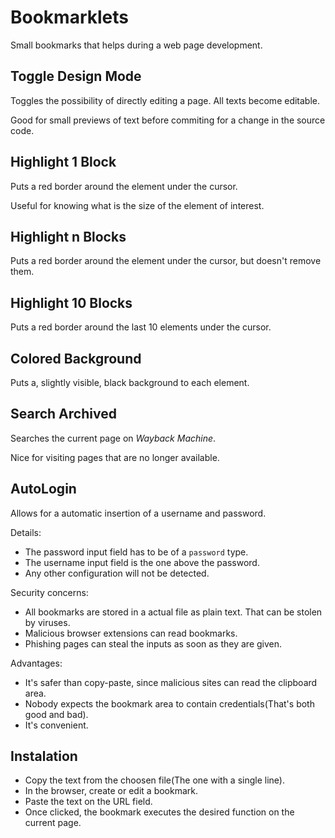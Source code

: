 # Bookmarklets
Small bookmarks that helps during a web page development.

## Toggle Design Mode
Toggles the possibility of directly editing a page. All texts become editable.

Good for small previews of text before commiting for a change in the source code.

## Highlight 1 Block
Puts a red border around the element under the cursor.

Useful for knowing what is the size of the element of interest.

## Highlight n Blocks
Puts a red border around the element under the cursor, but doesn't remove them.

## Highlight 10 Blocks
Puts a red border around the last 10 elements under the cursor.

## Colored Background
Puts a, slightly visible, black background to each element.

## Search Archived
Searches the current page on _Wayback Machine_.

Nice for visiting pages that are no longer available.

## AutoLogin
Allows for a automatic insertion of a username and password.

Details:
- The password input field has to be of a `password` type.
- The username input field is the one above the password.
- Any other configuration will not be detected.

Security concerns:
- All bookmarks are stored in a actual file as plain text. That can be stolen by viruses.
- Malicious browser extensions can read bookmarks.
- Phishing pages can steal the inputs as soon as they are given.

Advantages:
- It's safer than copy-paste, since malicious sites can read the clipboard area.
- Nobody expects the bookmark area to contain credentials(That's both good and bad).
- It's convenient.

## Instalation
- Copy the text from the choosen file(The one with a single line).
- In the browser, create or edit a bookmark.
- Paste the text on the URL field.
- Once clicked, the bookmark executes the desired function on the current page.
